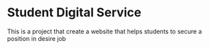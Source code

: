 # Student Digital Service
 This is a project that create a website that helps students to secure a position in desire job
